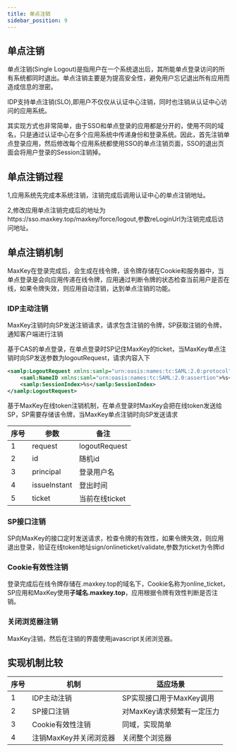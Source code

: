 ```yaml
---
title: 单点注销
sidebar_position: 9
---
```

## 单点注销
	
单点注销(Single Logout)是指用户在一个系统退出后，其所能单点登录访问的所有系统都同时退出。单点注销主要是为提高安全性，避免用户忘记退出所有应用而造成信息的泄密。
    	
    	
IDP支持单点注销(SLO),即用户不仅仅从认证中心注销，同时也注销从认证中心访问的应用系统。	
		
		
其实现方式也非常简单，由于SSO和单点登录的应用都是分开的，使用不同的域名，只是通过认证中心在多个应用系统中传递身份和登录系统。因此，首先注销单点登录应用，然后修改每个应用系统都使用SSO的单点注销页面，SSO的退出页面会将用户登录的Session注销掉。
		
## 单点注销过程
		
1,应用系统先完成本系统注销，注销完成后调用认证中心的单点注销地址。
		
		
2,修改应用单点注销完成后的地址为https://sso.maxkey.top/maxkey/force/logout,参数reLoginUrl为注销完成后访问地址。
		


## 单点注销机制
MaxKey在登录完成后，会生成在线令牌，该令牌存储在Cookie和服务器中，当单点登录是会向应用传递在线令牌，应用通过判断令牌的状态检查当前用户是否在线，如果令牌失效，则应用自动注销，达到单点注销的功能。


### IDP主动注销
MaxKey注销时向SP发送注销请求，请求包含注销的令牌，SP获取注销的令牌，通知客户端进行注销

基于CAS的单点登录，在单点登录时SP记住MaxKey的ticket，当MaxKey单点注销时向SP发送参数为logoutRequest，请求内容入下

```xml
<samlp:LogoutRequest xmlns:samlp="urn:oasis:names:tc:SAML:2.0:protocol" ID="%s" Version="2.0" IssueInstant="%s">
	<saml:NameID xmlns:saml="urn:oasis:names:tc:SAML:2.0:assertion">%s</saml:NameID>
	<samlp:SessionIndex>%s</samlp:SessionIndex>
</samlp:LogoutRequest>
```

基于MaxKey在线token注销机制，在单点登录时MaxKey会把在线token发送给SP，SP需要存储该令牌，当MaxKey单点注销时向SP发送请求
<table border="0" class="table table-striped table-bordered ">
	<thead>
		<tr>
			<th>序号</th><th>参数</th><th>备注</th>
		</tr>
	</thead>
	<tbody>
		<tr>
			<td>1</td><td>request</td><td>logoutRequest</td>
		</tr>
		<tr>
			<td>2</td><td>id</td><td>随机id</td>
		</tr>
		<tr>
			<td>3</td><td>principal</td><td>登录用户名</td>
		</tr>
		<tr>
			<td>4</td><td>issueInstant</td><td>登出时间</td>
		</tr>
		<tr>
			<td>5</td><td>ticket</td><td>当前在线ticket</td>
		</tr>
	</tbody>
</table>


### SP接口注销
SP向MaxKey的接口定时发送请求，检查令牌的有效性，如果令牌失效，则应用退出登录，验证在线token地址sign/onlineticket/validate,参数为ticket为令牌id

### Cookie有效性注销
登录完成后在线令牌存储在.maxkey.top的域名下，Cookie名称为online_ticket，SP应用和MaxKey使用**子域名.maxkey.top**，应用根据令牌有效性判断是否注销。


### 关闭浏览器注销
MaxKey注销，然后在注销的界面使用javascript关闭浏览器。


## 实现机制比较
<table border="0" class="table table-striped table-bordered ">
<thead>
	<th >序号</th><th>机制</th><th>适应场景</th>
</thead>
<tbody>
	<tr>
		<td>1</td>
		<td>IDP主动注销</td>
		<td>SP实现接口用于MaxKey调用</td>
	</tr>
	<tr>
		<td>2</td>
		<td>SP接口注销</td>
		<td>对MaxKey请求频繁有一定压力</td>
	</tr>
	<tr>
		<td>3</td>
		<td>Cookie有效性注销</td>
		<td>同域，实现简单</td>
	</tr>
	<tr>
		<td>4</td>
		<td>注销MaxKey并关闭浏览器</td>
		<td>关闭整个浏览器</td>
	</tr>
</tbody>
</table>
    
